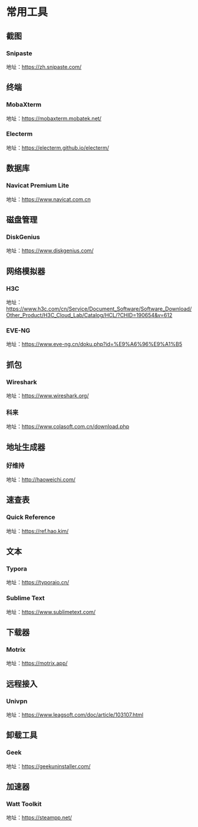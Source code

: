 # 常用工具

## 截图
### Snipaste
地址：https://zh.snipaste.com/

## 终端
### MobaXterm
地址：https://mobaxterm.mobatek.net/

### Electerm
地址：https://electerm.github.io/electerm/

## 数据库
### Navicat Premium Lite
地址：https://www.navicat.com.cn

## 磁盘管理
### DiskGenius
地址：https://www.diskgenius.com/

## 网络模拟器
### H3C
地址：https://www.h3c.com/cn/Service/Document_Software/Software_Download/Other_Product/H3C_Cloud_Lab/Catalog/HCL/?CHID=190654&v=612

### EVE-NG
地址：https://www.eve-ng.cn/doku.php?id=%E9%A6%96%E9%A1%B5

## 抓包
### Wireshark
地址：https://www.wireshark.org/

### 科来
地址：https://www.colasoft.com.cn/download.php

## 地址生成器
### 好维持
地址：http://haoweichi.com/

## 速查表
### Quick Reference
地址：https://ref.hao.kim/

## 文本
### Typora
地址：https://typoraio.cn/

### Sublime Text
地址：https://www.sublimetext.com/

## 下载器
### Motrix
地址：https://motrix.app/

## 远程接入
### Univpn
地址：https://www.leagsoft.com/doc/article/103107.html

## 卸载工具
### Geek
地址：https://geekuninstaller.com/

## 加速器
### Watt Toolkit
地址：https://steampp.net/